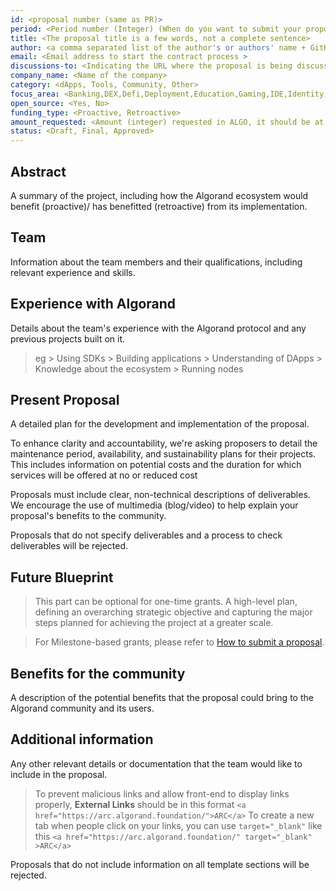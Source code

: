 ```yaml
---
id: <proposal number (same as PR)>
period: <Period number (Integer) (When do you want to submit your proposal)>
title: <The proposal title is a few words, not a complete sentence>
author: <a comma separated list of the author's or authors' name + GitHub username (in parenthesis), or name and email (in angle brackets).  Example, FirstName LastName (@GitHubUsername), FirstName LastName <foo@bar.com>, FirstName (@GitHubUsername) and GitHubUsername (@GitHubUsername)>
email: <Email address to start the contract process >
discussions-to: <Indicating the URL where the proposal is being discussed>
company_name: <Name of the company>
category: <dApps, Tools, Community, Other>
focus_area: <Banking,DEX,Defi,Deployment,Education,Gaming,IDE,Identity,Libraries,Metaverse,Monitoring,Node,NFT,Oracle,Social,Storage,Teal,User Onboarding,Wallet, Other>
open_source: <Yes, No>
funding_type: <Proactive, Retroactive>
amount_requested: <Amount (integer) requested in ALGO, it should be at least 10000>
status: <Draft, Final, Approved>
---
```


## Abstract
A summary of the project, including how the Algorand ecosystem would benefit  (proactive)/ has benefitted (retroactive) from its implementation.

## Team
Information about the team members and their qualifications, including relevant experience and skills.

## Experience with Algorand
Details about the team's experience with the Algorand protocol and any previous projects built on it.
> eg
    > Using SDKs 
    > Building applications
    > Understanding of DApps
    > Knowledge about the ecosystem
    > Running nodes

## Present Proposal
A detailed plan for the development and implementation of the proposal.

To enhance clarity and accountability, we're asking proposers to detail the maintenance period, availability, and sustainability plans for their projects. This includes information on potential costs and the duration for which services will be offered at no or reduced cost

Proposals must include clear, non-technical descriptions of deliverables. We encourage the use of multimedia (blog/video) to help explain your proposal's benefits to the community. 

Proposals that do not specify deliverables and a process to check deliverables will be rejected.

## Future Blueprint
> This part can be optional for one-time grants.
A high-level plan, defining an overarching strategic objective and capturing the major steps planned for achieving the project at a greater scale.

> For Milestone-based grants, please refer to <a href="https://github.com/algorandfoundation/ARCs/blob/main/ARCs/arc-0034.md#submit-a-proposal"> How to submit a proposal</a>.

## Benefits for the community
A description of the potential benefits that the proposal could bring to the Algorand community and its users.

## Additional information
Any other relevant details or documentation that the team would like to include in the proposal.
> To prevent malicious links and allow front-end to display links properly, **External Links** should be in this format `<a href="https://arc.algorand.foundation/">ARC</a>`
> To create a new tab when people click on your links, you can use `target="_blank"` like this `<a href="https://arc.algorand.foundation/" target="_blank" >ARC</a>`

Proposals that do not include information on all template sections will be rejected.
